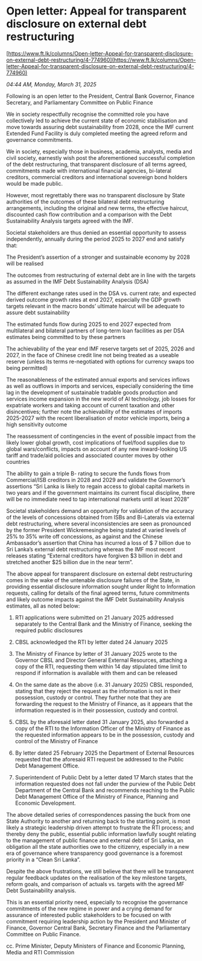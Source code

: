 # Open letter: Appeal for transparent disclosure on external debt restructuring

[https://www.ft.lk/columns/Open-letter-Appeal-for-transparent-disclosure-on-external-debt-restructuring/4-774960](https://www.ft.lk/columns/Open-letter-Appeal-for-transparent-disclosure-on-external-debt-restructuring/4-774960)

*04:44 AM, Monday, March 31, 2025*

Following is an open letter to the President, Central Bank Governor, Finance Secretary, and Parliamentary Committee on Public Finance

We in society respectfully recognise the committed role you have collectively led to achieve the current state of economic stabilisation and move towards assuring debt sustainability from 2028, once the IMF current Extended Fund Facility is duly completed meeting the agreed reform and governance commitments.

We in society, especially those in business, academia, analysts, media and civil society, earnestly wish post the aforementioned successful completion of the debt restructuring, that transparent disclosure of all terms agreed, commitments made with international financial agencies, bi-lateral creditors, commercial creditors and international sovereign bond holders would be made public.

However, most regrettably there was no transparent disclosure by State authorities of the outcomes of these bilateral debt restructuring arrangements, including the original and new terms, the effective haircut, discounted cash flow contribution and a comparison with the Debt Sustainability Analysis targets agreed with the IMF.

Societal stakeholders are thus denied an essential opportunity to assess independently, annually during the period 2025 to 2027 end and satisfy that:

The President’s assertion of a stronger and sustainable economy by 2028 will be realised

The outcomes from restructuring of external debt are in line with the targets as assumed in the IMF Debt Sustainability Analysis (DSA)

The different exchange rates used in the DSA vs. current rate; and expected derived outcome growth rates at end 2027, especially the GDP growth targets relevant in the macro bonds’ ultimate haircut will be adequate to assure debt sustainability

The estimated funds flow during 2025 to end 2027 expected from multilateral and bilateral partners of long-term loan facilities as per DSA estimates being committed to by these partners

The achievability of the year end IMF reserve targets set of 2025, 2026 and 2027, in the face of Chinese credit line not being treated as a useable reserve (unless its terms re-negotiated with options for currency swaps too being permitted)

The reasonableness of the estimated annual exports and services inflows as well as outflows in imports and services, especially considering the time lag in the development of sustainable tradable goods production and services income expansion in the new world of AI technology, job losses for expatriate workers and taking account of current taxation and other disincentives; further note the achievability of the estimates of imports 2025-2027 with the recent liberalisation of motor vehicle imports, being a high sensitivity outcome

The reassessment of contingencies in the event of possible impact from the likely lower global growth, cost implications of fuel/food supplies due to global wars/conflicts, impacts on account of any new inward-looking US tariff and trade/aid policies and associated counter moves by other countries

The ability to gain a triple B- rating to secure the funds flows from Commercial/ISB creditors in 2028 and 2029 and validate the Governor’s assertions “Sri Lanka is likely to regain access to global capital markets in two years and if the government maintains its current fiscal discipline, there will be no immediate need to tap international markets until at least 2028”

Societal stakeholders demand an opportunity for validation of the accuracy of the levels of concessions obtained from ISBs and Bi-Laterals via external debt restructuring, where several inconsistencies are seen as pronounced by the former President Wickremesinghe being stated at varied levels of 25% to 35% write off concessions, as against and the Chinese Ambassador’s assertion that China has incurred a loss of $ 7 billion due to Sri Lanka’s external debt restructuring whereas the IMF most recent releases stating “External creditors have forgiven $3 billion in debt and stretched another $25 billion due in the near term”.

The above appeal for transparent disclosure on external debt restructuring comes in the wake of the untenable disclosure failures of the State, in providing essential disclosure information sought under Right to Information requests, calling for details of the final agreed terms, future commitments and likely outcome impacts against the IMF Debt Sustainability Analysis estimates, all as noted below:

1. RTI applications were submitted on 21 January 2025 addressed separately to the Central Bank and the Ministry of Finance, seeking the required public disclosures

2. CBSL acknowledged the RTI by letter dated 24 January 2025

3. The Ministry of Finance by letter of 31 January 2025 wrote to the Governor CBSL and Director General External Resources, attaching a copy of the RTI, requesting them within 14 day stipulated time limit to respond if information is available with them and can be released

4. On the same date as the above (i.e. 31 January 2025) CBSL responded, stating that they reject the request as the information is not in their possession, custody or control. They further note that they are forwarding the request to the Ministry of Finance, as it appears that the information requested is in their possession, custody and control.

5. CBSL by the aforesaid letter dated 31 January 2025, also forwarded a copy of the RTI to the Information Officer of the Ministry of Finance as the requested information appears to be in the possession, custody and control of the Ministry of Finance

6. By letter dated 25 February 2025 the Department of External Resources requested that the aforesaid RTI request be addressed to the Public Debt Management Office.

7. Superintendent of Public Debt by a letter dated 17 March states that the information requested does not fall under the purview of the Public Debt Department of the Central Bank and recommends reaching to the Public Debt Management Office of the Ministry of Finance, Planning and Economic Development.

The above detailed series of correspondences passing the buck from one State Authority to another and returning back to the starting point, is most likely a strategic leadership driven attempt to frustrate the RTI process; and thereby deny the public, essential public information lawfully sought relating to the management of public finance and external debt of Sri Lanka, an obligation all the state authorities owe to the citizenry, especially in a new era of governance where transparency good governance is a foremost priority in a “Clean Sri Lanka”.

Despite the above frustrations, we still believe that there will be transparent regular feedback updates on the realisation of the key milestone targets, reform goals, and comparison of actuals vs. targets with the agreed MF Debt Sustainability analysis.

This is an essential priority need, especially to recognise the governance commitments of the new regime in power and a crying demand for assurance of interested public stakeholders to be focused on with commitment requiring leadership action by the President and Minister of Finance, Governor Central Bank, Secretary Finance and the Parliamentary Committee on Public Finance.

cc. Prime Minister, Deputy Ministers of Finance and Economic Planning, Media and RTI Commission

